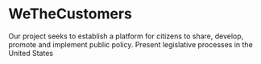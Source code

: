 # WeTheCustomers

Our project seeks to establish a platform for citizens to share, develop, promote and implement public policy. Present legislative processes in the United States
